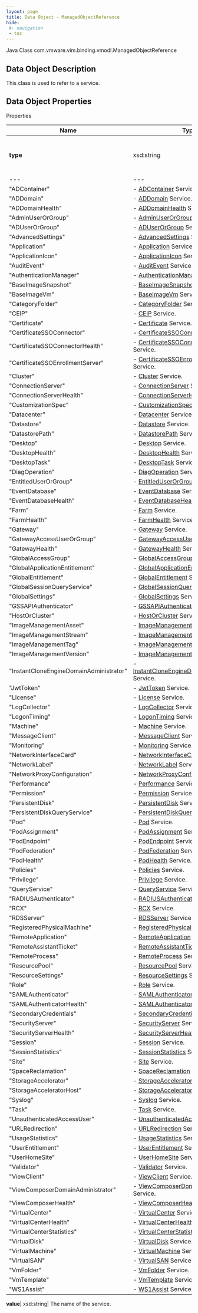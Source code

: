 ```yaml
---
layout: page
title: Data Object - ManagedObjectReference
hide:
 #- navigation
 - toc
---
```






Java Class
    com.vmware.vim.binding.vmodl.ManagedObjectReference

## Data Object Description 

This class is used to refer to a service. 

## Data Object Properties

Properties

Name |  Type |  Description   
---|---|---  
**type**|  xsd:string|  The name of the service. Allowable values are: | "AccessGroup"|  \- [AccessGroup](vdi.users.AccessGroup.md) Service.  
---|---  
"ADContainer"|  \- [ADContainer](vdi.utils.ADContainer.md) Service.  
"ADDomain"|  \- [ADDomain](vdi.utils.ADDomain.md) Service.  
"ADDomainHealth"|  \- [ADDomainHealth](vdi.health.ADDomainHealth.md) Service.  
"AdminUserOrGroup"|  \- [AdminUserOrGroup](vdi.users.AdminUserOrGroup.md) Service.  
"ADUserOrGroup"|  \- [ADUserOrGroup](vdi.users.ADUserOrGroup.md) Service.  
"AdvancedSettings"|  \- [AdvancedSettings](vdi.utils.AdvancedSettings.md) Service.  
"Application"|  \- [Application](vdi.resources.Application.md) Service.  
"ApplicationIcon"|  \- [ApplicationIcon](vdi.resources.ApplicationIcon.md) Service.  
"AuditEvent"|  \- [AuditEvent](vdi.infrastructure.AuditEvent.md) Service.  
"AuthenticationManager"|  \- [AuthenticationManager](vdi.AuthenticationManager.md) Service.  
"BaseImageSnapshot"|  \- [BaseImageSnapshot](vdi.utils.virtualcenter.BaseImageSnapshot.md) Service.  
"BaseImageVm"|  \- [BaseImageVm](vdi.utils.virtualcenter.BaseImageVm.md) Service.  
"CategoryFolder"|  \- [CategoryFolder](vdi.utils.CategoryFolder.md) Service.  
"CEIP"|  \- [CEIP](vdi.infrastructure.CEIP.md) Service.  
"Certificate"|  \- [Certificate](vdi.utils.Certificate.md) Service.  
"CertificateSSOConnector"|  \- [CertificateSSOConnector](vdi.infrastructure.CertificateSSOConnector.md) Service.  
"CertificateSSOConnectorHealth"|  \- [CertificateSSOConnectorHealth](vdi.health.CertificateSSOConnectorHealth.md) Service.  
"CertificateSSOEnrollmentServer"|  \- [CertificateSSOEnrollmentServer](vdi.infrastructure.CertificateSSOEnrollmentServer.md) Service.  
"Cluster"|  \- [Cluster](vdi.utils.Cluster.md) Service.  
"ConnectionServer"|  \- [ConnectionServer](vdi.infrastructure.ConnectionServer.md) Service.  
"ConnectionServerHealth"|  \- [ConnectionServerHealth](vdi.health.ConnectionServerHealth.md) Service.  
"CustomizationSpec"|  \- [CustomizationSpec](vdi.utils.virtualcenter.CustomizationSpec.md) Service.  
"Datacenter"|  \- [Datacenter](vdi.utils.virtualcenter.Datacenter.md) Service.  
"Datastore"|  \- [Datastore](vdi.utils.virtualcenter.Datastore.md) Service.  
"DatastorePath"|  \- [DatastorePath](vdi.utils.virtualcenter.DatastorePath.md) Service.  
"Desktop"|  \- [Desktop](vdi.resources.Desktop.md) Service.  
"DesktopHealth"|  \- [DesktopHealth](vdi.health.DesktopHealth.md) Service.  
"DesktopTask"|  \- [DesktopTask](vdi.task.DesktopTask.md) Service.  
"DiagOperation"|  \- [DiagOperation](vdi.infrastructure.DiagOperation.md) Service.  
"EntitledUserOrGroup"|  \- [EntitledUserOrGroup](vdi.users.EntitledUserOrGroup.md) Service.  
"EventDatabase"|  \- [EventDatabase](vdi.infrastructure.EventDatabase.md) Service.  
"EventDatabaseHealth"|  \- [EventDatabaseHealth](vdi.health.EventDatabaseHealth.md) Service.  
"Farm"|  \- [Farm](vdi.resources.Farm.md) Service.  
"FarmHealth"|  \- [FarmHealth](vdi.health.FarmHealth.md) Service.  
"Gateway"|  \- [Gateway](vdi.infrastructure.Gateway.md) Service.  
"GatewayAccessUserOrGroup"|  \- [GatewayAccessUserOrGroup](vdi.users.GatewayAccessUserOrGroup.md) Service.  
"GatewayHealth"|  \- [GatewayHealth](vdi.health.GatewayHealth.md) Service.  
"GlobalAccessGroup"|  \- [GlobalAccessGroup](vdi.users.GlobalAccessGroup.md) Service.  
"GlobalApplicationEntitlement"|  \- [GlobalApplicationEntitlement](vdi.federation.GlobalApplicationEntitlement.md) Service.  
"GlobalEntitlement"|  \- [GlobalEntitlement](vdi.federation.GlobalEntitlement.md) Service.  
"GlobalSessionQueryService"|  \- [GlobalSessionQueryService](vdi.users.GlobalSessionQueryService.md) Service.  
"GlobalSettings"|  \- [GlobalSettings](vdi.infrastructure.GlobalSettings.md) Service.  
"GSSAPIAuthenticator"|  \- [GSSAPIAuthenticator](vdi.infrastructure.GSSAPIAuthenticator.md) Service.  
"HostOrCluster"|  \- [HostOrCluster](vdi.utils.virtualcenter.HostOrCluster.md) Service.  
"ImageManagementAsset"|  \- [ImageManagementAsset](vdi.utils.imagemanagement.ImageManagementAsset.md) Service.  
"ImageManagementStream"|  \- [ImageManagementStream](vdi.utils.imagemanagement.ImageManagementStream.md) Service.  
"ImageManagementTag"|  \- [ImageManagementTag](vdi.utils.imagemanagement.ImageManagementTag.md) Service.  
"ImageManagementVersion"|  \- [ImageManagementVersion](vdi.utils.imagemanagement.ImageManagementVersion.md) Service.  
"InstantCloneEngineDomainAdministrator"|  \- [InstantCloneEngineDomainAdministrator](vdi.utils.InstantCloneEngineDomainAdministrator.md) Service.  
"JwtToken"|  \- [JwtToken](vdi.infrastructure.JwtToken.md) Service.  
"License"|  \- [License](vdi.infrastructure.License.md) Service.  
"LogCollector"|  \- [LogCollector](vdi.utils.logcollector.LogCollector.md) Service.  
"LogonTiming"|  \- [LogonTiming](vdi.helpdesk.LogonTiming.md) Service.  
"Machine"|  \- [Machine](vdi.resources.Machine.md) Service.  
"MessageClient"|  \- [MessageClient](vdi.utils.MessageClient.md) Service.  
"Monitoring"|  \- [Monitoring](vdi.health.Monitoring.md) Service.  
"NetworkInterfaceCard"|  \- [NetworkInterfaceCard](vdi.utils.virtualcenter.NetworkInterfaceCard.md) Service.  
"NetworkLabel"|  \- [NetworkLabel](vdi.utils.virtualcenter.NetworkLabel.md) Service.  
"NetworkProxyConfiguration"|  \- [NetworkProxyConfiguration](vdi.infrastructure.NetworkProxyConfiguration.md) Service.  
"Performance"|  \- [Performance](vdi.helpdesk.Performance.md) Service.  
"Permission"|  \- [Permission](vdi.users.Permission.md) Service.  
"PersistentDisk"|  \- [PersistentDisk](vdi.resources.PersistentDisk.md) Service.  
"PersistentDiskQueryService"|  \- [PersistentDiskQueryService](vdi.resources.PersistentDiskQueryService.md) Service.  
"Pod"|  \- [Pod](vdi.federation.Pod.md) Service.  
"PodAssignment"|  \- [PodAssignment](vdi.federation.PodAssignment.md) Service.  
"PodEndpoint"|  \- [PodEndpoint](vdi.federation.PodEndpoint.md) Service.  
"PodFederation"|  \- [PodFederation](vdi.federation.PodFederation.md) Service.  
"PodHealth"|  \- [PodHealth](vdi.health.PodHealth.md) Service.  
"Policies"|  \- [Policies](vdi.users.Policies.md) Service.  
"Privilege"|  \- [Privilege](vdi.users.Privilege.md) Service.  
"QueryService"|  \- [QueryService](vdi.query.QueryService.md) Service.  
"RADIUSAuthenticator"|  \- [RADIUSAuthenticator](vdi.infrastructure.RADIUSAuthenticator.md) Service.  
"RCX"|  \- [RCX](vdi.infrastructure.RCX.md) Service.  
"RDSServer"|  \- [RDSServer](vdi.resources.RDSServer.md) Service.  
"RegisteredPhysicalMachine"|  \- [RegisteredPhysicalMachine](vdi.resources.RegisteredPhysicalMachine.md) Service.  
"RemoteApplication"|  \- [RemoteApplication](vdi.helpdesk.RemoteApplication.md) Service.  
"RemoteAssistantTicket"|  \- [RemoteAssistantTicket](vdi.helpdesk.RemoteAssistantTicket.md) Service.  
"RemoteProcess"|  \- [RemoteProcess](vdi.helpdesk.RemoteProcess.md) Service.  
"ResourcePool"|  \- [ResourcePool](vdi.utils.virtualcenter.ResourcePool.md) Service.  
"ResourceSettings"|  \- [ResourceSettings](vdi.utils.ResourceSettings.md) Service.  
"Role"|  \- [Role](vdi.users.Role.md) Service.  
"SAMLAuthenticator"|  \- [SAMLAuthenticator](vdi.infrastructure.SAMLAuthenticator.md) Service.  
"SAMLAuthenticatorHealth"|  \- [SAMLAuthenticatorHealth](vdi.health.SAMLAuthenticatorHealth.md) Service.  
"SecondaryCredentials"|  \- [SecondaryCredentials](vdi.users.SecondaryCredentials.md) Service.  
"SecurityServer"|  \- [SecurityServer](vdi.infrastructure.SecurityServer.md) Service.  
"SecurityServerHealth"|  \- [SecurityServerHealth](vdi.health.SecurityServerHealth.md) Service.  
"Session"|  \- [Session](vdi.users.Session.md) Service.  
"SessionStatistics"|  \- [SessionStatistics](vdi.statistics.SessionStatistics.md) Service.  
"Site"|  \- [Site](vdi.federation.Site.md) Service.  
"SpaceReclamation"|  \- [SpaceReclamation](vdi.utils.virtualcenter.SpaceReclamation.md) Service.  
"StorageAccelerator"|  \- [StorageAccelerator](vdi.utils.virtualcenter.StorageAccelerator.md) Service.  
"StorageAcceleratorHost"|  \- [StorageAcceleratorHost](vdi.utils.virtualcenter.StorageAcceleratorHost.md) Service.  
"Syslog"|  \- [Syslog](vdi.infrastructure.Syslog.md) Service.  
"Task"|  \- [Task](vdi.task.Task.md) Service.  
"UnauthenticatedAccessUser"|  \- [UnauthenticatedAccessUser](vdi.users.UnauthenticatedAccessUser.md) Service.  
"URLRedirection"|  \- [URLRedirection](vdi.infrastructure.URLRedirection.md) Service.  
"UsageStatistics"|  \- [UsageStatistics](vdi.statistics.UsageStatistics.md) Service.  
"UserEntitlement"|  \- [UserEntitlement](vdi.users.UserEntitlement.md) Service.  
"UserHomeSite"|  \- [UserHomeSite](vdi.federation.UserHomeSite.md) Service.  
"Validator"|  \- [Validator](vdi.utils.Validator.md) Service.  
"ViewClient"|  \- [ViewClient](vdi.helpdesk.ViewClient.md) Service.  
"ViewComposerDomainAdministrator"|  \- [ViewComposerDomainAdministrator](vdi.utils.viewcomposer.ViewComposerDomainAdministrator.md) Service.  
"ViewComposerHealth"|  \- [ViewComposerHealth](vdi.health.ViewComposerHealth.md) Service.  
"VirtualCenter"|  \- [VirtualCenter](vdi.infrastructure.VirtualCenter.md) Service.  
"VirtualCenterHealth"|  \- [VirtualCenterHealth](vdi.health.VirtualCenterHealth.md) Service.  
"VirtualCenterStatistics"|  \- [VirtualCenterStatistics](vdi.statistics.VirtualCenterStatistics.md) Service.  
"VirtualDisk"|  \- [VirtualDisk](vdi.utils.virtualcenter.VirtualDisk.md) Service.  
"VirtualMachine"|  \- [VirtualMachine](vdi.utils.virtualcenter.VirtualMachine.md) Service.  
"VirtualSAN"|  \- [VirtualSAN](vdi.utils.virtualcenter.VirtualSAN.md) Service.  
"VmFolder"|  \- [VmFolder](vdi.utils.virtualcenter.VmFolder.md) Service.  
"VmTemplate"|  \- [VmTemplate](vdi.utils.virtualcenter.VmTemplate.md) Service.  
"WS1Assist"|  \- [WS1Assist](vdi.helpdesk.WS1Assist.md) Service.  
  
  
**value**|  xsd:string|  The name of the service.   
  
  

  

